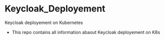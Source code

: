 # Keycloak_Deployement
Keycloak deployement on Kubernetes
- This repo contains all information abaout Keycloak deployement on K8s
